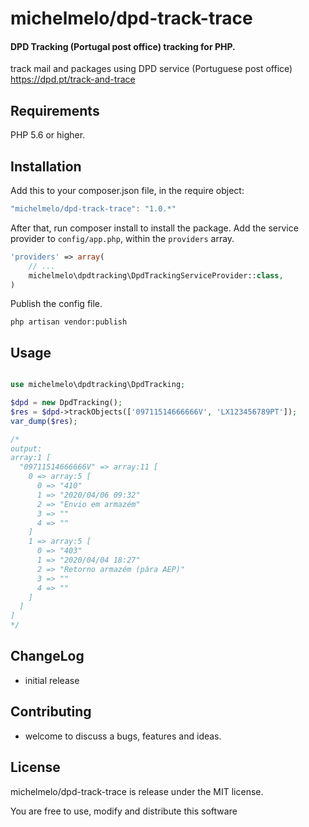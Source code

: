 # michelmelo/dpd-track-trace
#### DPD Tracking (Portugal post office) tracking for PHP.

track mail and packages using DPD service (Portuguese post office)
https://dpd.pt/track-and-trace

## Requirements

PHP 5.6 or higher.

## Installation
Add this to your composer.json file, in the require object:

```javascript
"michelmelo/dpd-track-trace": "1.0.*"
```
After that, run composer install to install the package.
Add the service provider to `config/app.php`, within the `providers` array.

```php
'providers' => array(
    // ...
    michelmelo\dpdtracking\DpdTrackingServiceProvider::class,
)
```
Publish the config file.
```
php artisan vendor:publish
```



## Usage

```php

use michelmelo\dpdtracking\DpdTracking;

$dpd = new DpdTracking();
$res = $dpd->trackObjects(['09711514666666V', 'LX123456789PT']);
var_dump($res);
```

```php
/*
output:
array:1 [
  "09711514666666V" => array:11 [
    0 => array:5 [
      0 => "410"
      1 => "2020/04/06 09:32"
      2 => "Envio em armazém"
      3 => ""
      4 => ""
    ]
    1 => array:5 [
      0 => "403"
      1 => "2020/04/04 18:27"
      2 => "Retorno armazém (pára AEP)"
      3 => ""
      4 => ""
    ]
  ]
]
*/
```

## ChangeLog

 - initial release

## Contributing

 - welcome to discuss a bugs, features and ideas.

## License

michelmelo/dpd-track-trace is release under the MIT license.

You are free to use, modify and distribute this software
